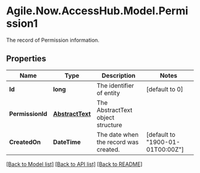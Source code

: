# Agile.Now.AccessHub.Model.Permission1
The record of Permission information.

## Properties

Name | Type | Description | Notes
------------ | ------------- | ------------- | -------------
**Id** | **long** | The identifier of entity | [default to 0]
**PermissionId** | [**AbstractText**](AbstractText.md) | The AbstractText object structure | 
**CreatedOn** | **DateTime** | The date when the record was created. | [default to "1900-01-01T00:00Z"]

[[Back to Model list]](../../README.md#documentation-for-models) [[Back to API list]](../../README.md#documentation-for-api-endpoints) [[Back to README]](../../README.md)

